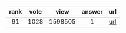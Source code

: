 
| rank | vote | view | answer | url |
|:-:|:-:|:-:|:-:|:-:|
|91|1028|1598505|1| [url](http://stackoverflow.com/questions/81584/what-ide-to-use-for-python) |
